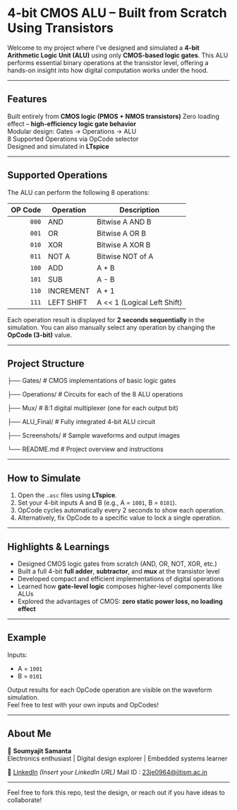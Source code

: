 # 4-bit CMOS ALU – Built from Scratch Using Transistors

Welcome to my project where I’ve designed and simulated a **4-bit Arithmetic Logic Unit (ALU)** using only **CMOS-based logic gates**. This ALU performs essential binary operations at the transistor level, offering a hands-on insight into how digital computation works under the hood.

---

## Features
Built entirely from **CMOS logic (PMOS + NMOS transistors)** 
Zero loading effect – **high-efficiency logic gate behavior**  
Modular design: Gates → Operations → ALU  
8 Supported Operations via OpCode selector  
Designed and simulated in **LTspice**

---

## Supported Operations

The ALU can perform the following 8 operations:

| OP Code | Operation     | Description                   |
|--------:|----------------|-------------------------------|
| `000`   | AND           | Bitwise A AND B              |
| `001`   | OR            | Bitwise A OR B               |
| `010`   | XOR           | Bitwise A XOR B              |
| `011`   | NOT A         | Bitwise NOT of A             |
| `100`   | ADD           | A + B                        |
| `101`   | SUB           | A - B                        |
| `110`   | INCREMENT     | A + 1                        |
| `111`   | LEFT SHIFT    | A << 1 (Logical Left Shift)  |

Each operation result is displayed for **2 seconds sequentially** in the simulation. You can also manually select any operation by changing the **OpCode (3-bit)** value.

---

## Project Structure
├── Gates/ # CMOS implementations of basic logic gates

├── Operations/ # Circuits for each of the 8 ALU operations

├── Mux/ # 8:1 digital multiplexer (one for each output bit)

├── ALU_Final/ # Fully integrated 4-bit ALU circuit

├── Screenshots/ # Sample waveforms and output images

└── README.md # Project overview and instructions



---

## How to Simulate

1. Open the `.asc` files using **LTspice**.
2. Set your 4-bit inputs A and B (e.g., A = `1001`, B = `0101`).
3. OpCode cycles automatically every 2 seconds to show each operation.
4. Alternatively, fix OpCode to a specific value to lock a single operation.

---

## Highlights & Learnings

- Designed CMOS logic gates from scratch (AND, OR, NOT, XOR, etc.)
- Built a full 4-bit **full adder**, **subtractor**, and **mux** at the transistor level
- Developed compact and efficient implementations of digital operations
- Learned how **gate-level logic** composes higher-level components like ALUs
- Explored the advantages of CMOS: **zero static power loss, no loading effect**

---

## Example

Inputs:  
- A = `1001`  
- B = `0101`  

Output results for each OpCode operation are visible on the waveform simulation.  
Feel free to test with your own inputs and OpCodes!

---

##  About Me

👤 **Soumyajit Samanta**  
Electronics enthusiast | Digital design explorer | Embedded systems learner

🔗 [LinkedIn](https://www.linkedin.com/in/your-profile/) *(Insert your LinkedIn URL)*
Mail ID : 23je0964@iitism.ac.in

---

Feel free to fork this repo, test the design, or reach out if you have ideas to collaborate!
